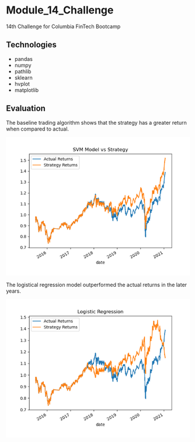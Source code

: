 # Module_14_Challenge

14th Challenge for Columbia FinTech Bootcamp

## Technologies 

* pandas
* numpy
* pathlib
* sklearn
* hvplot
* matplotlib

## Evaluation

The baseline trading algorithm shows that the strategy has a greater return when compared to actual.

![](Images/actual_strategy_returns.png)

The logistical regression model outperformed the actual returns in the later years.

![](Images/actual_strategy_returns_2.png)